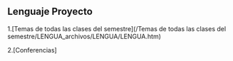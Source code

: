Lenguaje Proyecto
---
   1.[Temas de todas las clases del semestre](/Temas de todas las clases del semestre/LENGUA_archivos/LENGUA/LENGUA.htm)
   
   2.[Conferencias]
    
